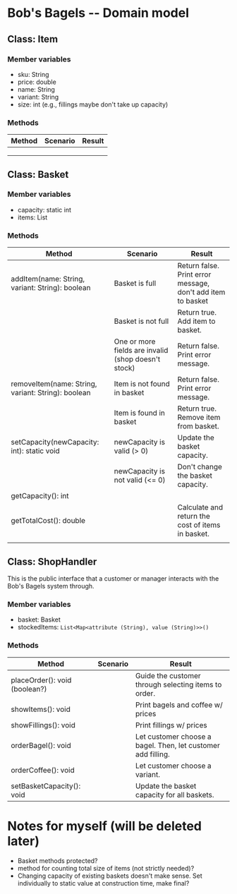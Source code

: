 # Bob's Bagels -- Domain model

## Class: Item

### Member variables

- sku: String
- price: double
- name: String
- variant: String
- size: int (e.g., fillings maybe don't take up capacity)

### Methods

| Method | Scenario | Result |
|--------|----------|--------|
|        |          |        |
|        |          |        |
|        |          |        |


## Class: Basket

### Member variables

- capacity: static int
- items: List<Item>

### Methods

| Method                                             | Scenario                                            | Result                                                      |
|----------------------------------------------------|-----------------------------------------------------|-------------------------------------------------------------|
| addItem(name: String, variant: String): boolean    | Basket is full                                      | Return false. Print error message, don't add item to basket |
|                                                    | Basket is not full                                  | Return true. Add item to basket.                            |
|                                                    | One or more fields are invalid (shop doesn't stock) | Return false. Print error message.                          |
| removeItem(name: String, variant: String): boolean | Item is not found in basket                         | Return false. Print error message.                          |
|                                                    | Item is found in basket                             | Return true. Remove item from basket.                       |
| setCapacity(newCapacity: int): static void         | newCapacity is valid (> 0)                          | Update the basket capacity.                                 |
|                                                    | newCapacity is not valid (<= 0)                     | Don't change the basket capacity.                           |
| getCapacity(): int                                 |                                                     |                                                             |
| getTotalCost(): double                             |                                                     | Calculate and return the cost of items in basket.           |
|                                                    |                                                     |                                                             |

## Class: ShopHandler

This is the public interface that a customer or manager interacts with the Bob's Bagels system through.

### Member variables

- basket: Basket
- stockedItems: `List<Map<attribute (String), value (String)>>()`

### Methods

| Method                         | Scenario | Result                                                       |
|--------------------------------|----------|--------------------------------------------------------------|
| placeOrder(): void (boolean?)  |          | Guide the customer through selecting items to order.         |
| showItems(): void              |          | Print bagels and coffee w/ prices                            |
| showFillings(): void           |          | Print fillings w/ prices                                     |
| orderBagel(): void             |          | Let customer choose a bagel. Then, let customer add filling. |
| orderCoffee(): void            |          | Let customer choose a variant.                               |
| setBasketCapacity(): void      |          | Update the basket capacity for all baskets.                  |

# Notes for myself (will be deleted later)
- Basket methods protected?
- method for counting total size of items (not strictly needed)?
- Changing capacity of existing baskets doesn't make sense. Set individually to static value at construction time, make final?